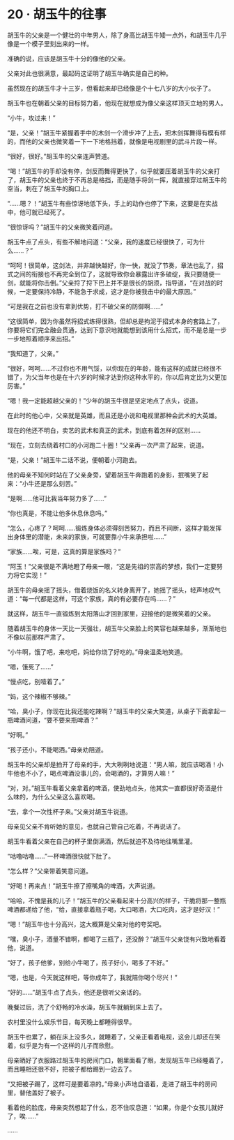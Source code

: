 # 20 · 胡玉牛的往事

胡玉牛的父亲是一个健壮的中年男人，除了身高比胡玉牛矮一点外，和胡玉牛几乎像是一个模子里刻出来的一样。

准确的说，应该是胡玉牛十分的像他的父亲。

父亲对此也很满意，最起码这证明了胡玉牛确实是自己的种。

虽然现在的胡玉牛才十三岁，但看起来却已经像是个十七八岁的大小伙子了。

胡玉牛也在朝着父亲的目标努力着，他现在就想成为像父亲这样顶天立地的男人。

“小牛，攻过来！”

“是，父亲！”胡玉牛紧握着手中的木剑一个滑步冲了上去，把木剑挥舞得有模有样的，而他的父亲也微笑着一下一下地格挡着，就像是电视剧里的武斗片段一样。

“很好，很好。”胡玉牛的父亲连声赞道。

“喝！”胡玉牛的手却没有停，剑反而舞得更快了，似乎就要压着胡玉牛的父亲打了，胡玉牛的父亲也终于不再总是格挡，而是随手将剑一挥，就直接穿过胡玉牛的空当，刺在了胡玉牛的胸口上。

“……嗯？！”胡玉牛有些惊讶地低下头，手上的动作也停了下来，这要是在实战中，他可就已经死了。

“很惊讶吗？”胡玉牛的父亲微笑着问道。

胡玉牛点了点头，有些不解地问道：“父亲，我的速度已经很快了，可为什么……？”

“呵呵！很简单，这剑法，并非越快越好，你一快，就没了节奏，章法也乱了，招式之间的衔接也不再完全到位了，这就导致你会暴露出许多破绽，我只要随便一剑，就能将你击倒。”父亲捋了捋下巴上并不是很长的胡须，指导道，“在对战的时候，一定要保持冷静，不能急于求成，这才是你被我击中的最大原因。”

“可是我在之前也没有拿到优势，打不破父亲的防御啊……”

“这很简单，因为你虽然将招式练得很熟，但却总是拘泥于招式本身的套路上了，你要将它们完全融会贯通，达到下意识地就能想到该用什么招式，而不是总是一步一步地照着顺序来出招。”

“我知道了，父亲。”

“很好，呵呵……不过你也不用气馁，以你现在的年龄，能有这样的成就已经很不错了，为父当年也是在十六岁的时候才达到你这种水平的，你以后肯定比为父更加厉害。”

“嗯！我一定能超越父亲的！”少年的胡玉牛很是坚定地点了点头，说道。

在此时的他心中，父亲就是英雄，而且还是小说和电视里那种会武术的大英雄。

现在的他还不明白，卖艺的武术和真正的武术，到底有着怎样的区别……

“现在，立刻去绕着村口的小河跑二十圈！”父亲再一次严肃了起来，说道。

“是，父亲！”胡玉牛二话不说，便朝着小河跑去。

他的母亲不知何时站在了父亲身旁，望着胡玉牛奔跑着的身影，抿嘴笑了起来：“小牛还是那么刻苦。”

“是啊……他可比我当年努力多了……”

“你也真是，不能让他多休息休息吗。”

“怎么，心疼了？呵呵……锻炼身体必须得刻苦努力，而且不间断，这样才能发挥出身体里的潜能，未来的家族，可就要靠小牛来承担啦……”

“家族……唉，可是，这真的算是家族吗？”

“阿玉！”父亲很是不满地瞪了母亲一眼，“这是先祖的崇高的梦想，我们一定要努力将它实现！”

胡玉牛的母亲摇了摇头，借着烧饭的名义转身离开了，她摇了摇头，轻声地叹气道：“每一代都是这样，可这个家族，真的有必要存在吗……？”

就这样，胡玉牛一直锻炼到太阳落山才回到家里，迎接他的是微笑着的父亲。

随着胡玉牛的身体一天比一天强壮，胡玉牛父亲脸上的笑容也越来越多，渐渐地也不像以前那样严肃了。

“小牛啊，饿了吧，来吃吧，妈给你烧了好吃的。”母亲温柔地笑道。

“嗯，饿死了……”

“慢点吃，别噎着了。”

“妈，这个辣椒不够辣。”

“哈，臭小子，你现在比我还能吃辣啊？”胡玉牛的父亲大笑道，从桌子下面拿起一瓶啤酒问道，“要不要来瓶啤酒？”

“好啊。”

“孩子还小，不能喝酒。”母亲劝阻道。

胡玉牛的父亲却是拍开了母亲的手，大大咧咧地说道：“男人嘛，就应该喝酒！小牛他也不小了，喝点啤酒没事儿的，会喝酒的，才算男人嘛！”

“对，对。”胡玉牛看着父亲拿着的啤酒，使劲地点头，他其实一直都很好奇酒是什么味的，为什么父亲这么喜欢喝。

“去，拿个一次性杯子来。”父亲对胡玉牛说道。

母亲见父亲不肯听她的意见，也就自己管自己吃着，不再说话了。

胡玉牛看着父亲在自己的杯子里倒满酒，然后就迫不及待地往嘴里灌。

“咕噜咕噜……”一杯啤酒很快就下肚了。

“怎么样？”父亲带着笑意问道。

“好喝！再来点！”胡玉牛擦了擦嘴角的啤酒，大声说道。

“哈哈，不愧是我的儿子！”胡玉牛的父亲看起来十分高兴的样子，干脆将那一整瓶啤酒都递给了他，“给，直接拿着瓶子喝，大口喝酒，大口吃肉，这才是好汉！”

“嗯！”胡玉牛也十分高兴，这大概算是父亲对他的夸奖吧。

“嘿，臭小子，酒量不错啊，都喝了三瓶了，还没醉？”胡玉牛父亲饶有兴致地看着他，说道。

“好了，孩子他爹，别给小牛喝了，孩子好小，喝多了不好。”

“嗯，也是，今天就这样吧，等你成年了，我就陪你喝个尽兴！”

“好的……”胡玉牛点了点头，他还是很听父亲话的。

晚餐过后，洗了个舒畅的冷水澡，胡玉牛就躺到床上去了。

农村里没什么娱乐节目，每天晚上都睡得很早。

胡玉牛也累了，躺在床上没多久，就睡着了，父亲正看着电视，这会儿却还在笑着，似乎是为有一个这样的儿子而欣慰。

母亲晒好了衣服路过胡玉牛的房间门口，朝里面看了眼，发现胡玉牛已经睡着了，而且睡相还很不好，把被子都给踢到一边去了。

“又把被子踢了，这样可是要着凉的。”母亲小声地自语着，走进了胡玉牛的房间里，替他盖好了被子。

看着他的脸庞，母亲突然想起了什么，忍不住叹息道：“如果，你是个女孩儿就好了，唉……”

……
